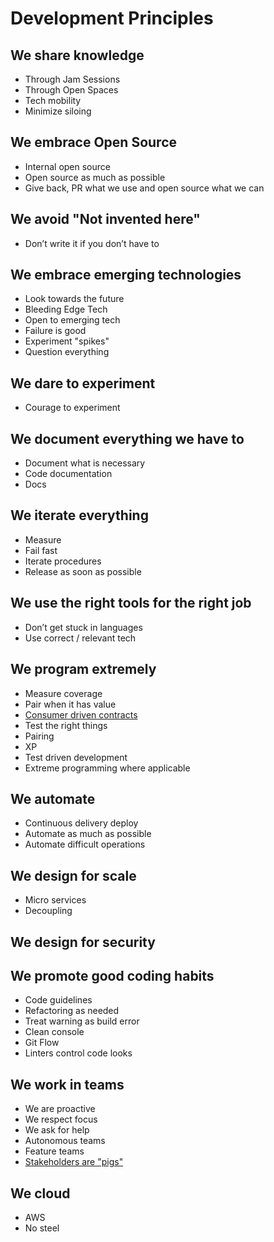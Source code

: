# Development Principles

## We share knowledge
* Through Jam Sessions
* Through Open Spaces
* Tech mobility
* Minimize siloing

## We embrace Open Source
* Internal open source
* Open source as much as possible
* Give back, PR what we use and open source what we can

## We avoid "Not invented here"
* Don’t write it if you don’t have to

## We embrace emerging technologies
* Look towards the future
* Bleeding Edge Tech
* Open to emerging tech
* Failure is good
* Experiment "spikes"
* Question everything

## We dare to experiment
* Courage to experiment

## We document everything we have to
* Document what is necessary
* Code documentation
* Docs

## We iterate everything
* Measure
* Fail fast
* Iterate procedures
* Release as soon as possible

## We use the right tools for the right job
* Don’t get stuck in languages
* Use correct / relevant tech

## We program extremely
* Measure coverage
* Pair when it has value
* [Consumer driven contracts](http://martinfowler.com/articles/consumerDrivenContracts.html)
* Test the right things
* Pairing
* XP
* Test driven development
* Extreme programming where applicable

## We automate
* Continuous delivery deploy
* Automate as much as possible
* Automate difficult operations

## We design for scale
* Micro services
* Decoupling

## We design for security

## We promote good coding habits
* Code guidelines
* Refactoring as needed
* Treat warning as build error
* Clean console
* Git Flow
* Linters control code looks

## We work in teams
* We are proactive
* We respect focus
* We ask for help
* Autonomous teams
* Feature teams
* [Stakeholders are "pigs"](https://en.wikipedia.org/wiki/The_Chicken_and_the_Pig)

## We cloud
* AWS
* No steel
